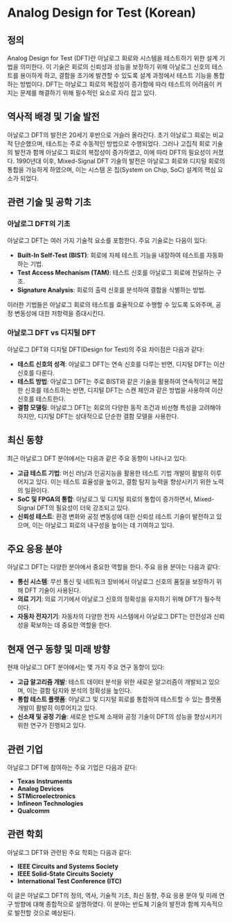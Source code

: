 # Analog Design for Test (Korean)

## 정의

Analog Design for Test (DFT)란 아날로그 회로와 시스템을 테스트하기 위한 설계 기법을 의미한다. 이 기술은 회로의 신뢰성과 성능을 보장하기 위해 아날로그 신호의 테스트를 용이하게 하고, 결함을 조기에 발견할 수 있도록 설계 과정에서 테스트 기능을 통합하는 방법이다. DFT는 아날로그 회로의 복잡성이 증가함에 따라 테스트의 어려움이 커지는 문제를 해결하기 위해 필수적인 요소로 자리 잡고 있다.

## 역사적 배경 및 기술 발전

아날로그 DFT의 발전은 20세기 후반으로 거슬러 올라간다. 초기 아날로그 회로는 비교적 단순했으며, 테스트는 주로 수동적인 방법으로 수행되었다. 그러나 고집적 회로 기술의 발전과 함께 아날로그 회로의 복잡성이 증가하였고, 이에 따라 DFT의 필요성이 커졌다. 1990년대 이후, Mixed-Signal DFT 기술의 발전은 아날로그 회로와 디지털 회로의 통합을 가능하게 하였으며, 이는 시스템 온 칩(System on Chip, SoC) 설계의 핵심 요소가 되었다.

## 관련 기술 및 공학 기초

### 아날로그 DFT의 기초

아날로그 DFT는 여러 가지 기술적 요소를 포함한다. 주요 기술로는 다음이 있다:

- **Built-In Self-Test (BIST)**: 회로에 자체 테스트 기능을 내장하여 테스트를 자동화하는 기법.
- **Test Access Mechanism (TAM)**: 테스트 신호를 아날로그 회로에 전달하는 구조.
- **Signature Analysis**: 회로의 출력 신호를 분석하여 결함을 식별하는 방법.

이러한 기법들은 아날로그 회로의 테스트를 효율적으로 수행할 수 있도록 도와주며, 공정 변동성에 대한 저항력을 증대시킨다.

### 아날로그 DFT vs 디지털 DFT

아날로그 DFT와 디지털 DFT(Design for Test)의 주요 차이점은 다음과 같다:

- **테스트 신호의 성격**: 아날로그 DFT는 연속 신호를 다루는 반면, 디지털 DFT는 이산 신호를 다룬다.
- **테스트 방법**: 아날로그 DFT는 주로 BIST와 같은 기술을 활용하여 연속적이고 복잡한 신호를 테스트하는 반면, 디지털 DFT는 스캔 체인과 같은 방법을 사용하여 이산 신호를 테스트한다.
- **결함 모델링**: 아날로그 DFT는 회로의 다양한 동작 조건과 비선형 특성을 고려해야 하지만, 디지털 DFT는 상대적으로 단순한 결함 모델을 사용한다.

## 최신 동향

최근 아날로그 DFT 분야에서는 다음과 같은 주요 동향이 나타나고 있다:

- **고급 테스트 기법**: 머신 러닝과 인공지능을 활용한 테스트 기법 개발이 활발히 이루어지고 있다. 이는 테스트 효율성을 높이고, 결함 탐지 능력을 향상시키기 위한 노력의 일환이다.
- **SoC 및 FPGA의 통합**: 아날로그 및 디지털 회로의 통합이 증가하면서, Mixed-Signal DFT의 필요성이 더욱 강조되고 있다.
- **신뢰성 테스트**: 환경 변화와 공정 변동성에 대한 신뢰성 테스트 기술이 발전하고 있으며, 이는 아날로그 회로의 내구성을 높이는 데 기여하고 있다.

## 주요 응용 분야

아날로그 DFT는 다양한 분야에서 중요한 역할을 한다. 주요 응용 분야는 다음과 같다:

- **통신 시스템**: 무선 통신 및 네트워크 장비에서 아날로그 신호의 품질을 보장하기 위해 DFT 기술이 사용된다.
- **의료 기기**: 의료 기기에서 아날로그 신호의 정확성을 유지하기 위해 DFT가 필수적이다.
- **자동차 전자기기**: 자동차의 다양한 전자 시스템에서 아날로그 DFT는 안전성과 신뢰성을 확보하는 데 중요한 역할을 한다.

## 현재 연구 동향 및 미래 방향

현재 아날로그 DFT 분야에서는 몇 가지 주요 연구 동향이 있다:

- **고급 알고리즘 개발**: 테스트 데이터 분석을 위한 새로운 알고리즘이 개발되고 있으며, 이는 결함 탐지와 분석의 정확성을 높인다.
- **통합 테스트 플랫폼**: 아날로그 및 디지털 회로를 통합하여 테스트할 수 있는 플랫폼 개발이 활발히 이루어지고 있다.
- **신소재 및 공정 기술**: 새로운 반도체 소재와 공정 기술이 DFT의 성능을 향상시키기 위한 연구가 진행되고 있다.

## 관련 기업

아날로그 DFT에 참여하는 주요 기업은 다음과 같다:

- **Texas Instruments**
- **Analog Devices**
- **STMicroelectronics**
- **Infineon Technologies**
- **Qualcomm**

## 관련 학회

아날로그 DFT와 관련된 주요 학회는 다음과 같다:

- **IEEE Circuits and Systems Society**
- **IEEE Solid-State Circuits Society**
- **International Test Conference (ITC)**

이 글은 아날로그 DFT의 정의, 역사, 기술적 기초, 최신 동향, 주요 응용 분야 및 미래 연구 방향에 대해 종합적으로 설명하였다. 이 분야는 반도체 기술의 발전과 함께 지속적으로 발전할 것으로 예상된다.